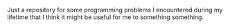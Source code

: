 Just a repository for some programming problems I encountered during my lifetime that I think it might be useful for me to something something.
